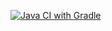 [![Java CI with Gradle](https://github.com/AndreyKozhevnikov86/API/actions/workflows/gradle.yml/badge.svg)](https://github.com/AndreyKozhevnikov86/API/actions/workflows/gradle.yml)